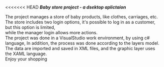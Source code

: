<<<<<<< HEAD
***Baby store project - a dsektop aplictaion***


The project manages a store of baby products, like clothes, carriages, etc.  
The store includes two login options, it's possible to log in as a customer, but this option is limited,   
while the manager login allows more actions.  
The project was done in a VisualStudio work environment, by using c# language, In addition, the process was done according to the layers model.  
The data are imported and saved in XML files, and the graphic layer uses the XAML language.  
Enjoy your shopping

